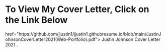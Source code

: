 <html>
  <head>
  </head>
  <body>
    <h1>To View My Cover Letter, Click on the Link Below</h1>
       <p>  <a>href="https://github.com/jjustin1/jjustin1.githubresume.io/blob/main/JustinJohnsonCoverLetter2021(Web-Portfolio).pdf"> Justin Johnson Cover Letter 2021 </a>.</p>
</body>
</html>

